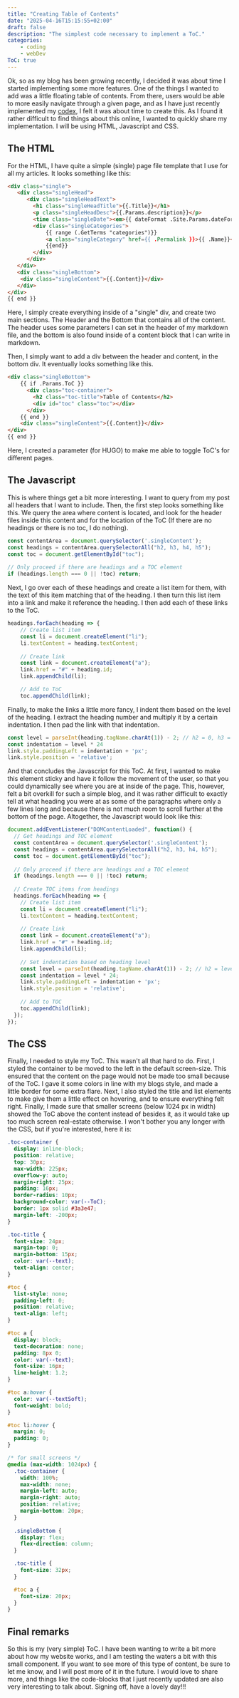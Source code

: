 ```yaml
---
title: "Creating Table of Contents"
date: "2025-04-16T15:15:55+02:00"
draft: false
description: "The simplest code necessary to implement a ToC."
categories: 
    - coding
    - webDev
ToC: true
---
```


Ok, so as my blog has been growing recently, I decided it was about time I started implementing some more features. One of the things I wanted to add was a little floating table of contents. From there, users would be able to more easily navigate through a given page, and as I have just recently implemented my [codex](https://paulstapel.com/codex/codex-meae-mentis/), I felt it was about time to create this. As I found it rather difficult to find things about this online, I wanted to quickly share my implementation. I will be using HTML, Javascript and CSS. 

## The HTML 
For the HTML, I have quite a simple (single) page file template that I use for all my articles. It looks something like this: 

```HTML
<div class="single">
   <div class="singleHead">
      <div class="singleHeadText">
        <h1 class="singleHeadTitle">{{.Title}}</h1> 
        <p class="singleHeadDesc">{{.Params.description}}</p>
        <time class="singleDate"><em>{{ dateFormat .Site.Params.dateFormat .Date }}</em></time>
        <div class="singleCategories">
            {{ range (.GetTerms "categories")}}
            <a class="singleCategory" href={{ .Permalink }}>{{ .Name}}</a> 
            {{end}}
        </div>
      </div>
   </div>
   <div class="singleBottom">
    <div class="singleContent">{{.Content}}</div>
   </div>
</div>
{{ end }}
```
Here, I simply create everything inside of a "single" div, and create two main sections. The Header and the Bottom that contains all of the content. The header uses some parameters I can set in the header of my markdown file, and the bottom is also found inside of a content block that I can write in markdown. 

Then, I simply want to add a div between the header and content, in the bottom div. It eventually looks something like this. 

```HTML
<div class="singleBottom">
    {{ if .Params.ToC }}
      <div class="toc-container">
        <h2 class="toc-title">Table of Contents</h2>
        <div id="toc" class="toc"></div>
      </div>
    {{ end }}
    <div class="singleContent">{{.Content}}</div>
</div>
{{ end }}
```
Here, I created a parameter (for HUGO) to make me able to toggle ToC's for different pages. 

## The Javascript

This is where things get a bit more interesting. I want to query from my post all headers that I want to include. Then, the first step looks something like this. We query the area where content is located, and look for the header files inside this content and for the location of the ToC (If there are no headings or there is no toc, I do nothing).  

```Javascript
const contentArea = document.querySelector('.singleContent');
const headings = contentArea.querySelectorAll("h2, h3, h4, h5");
const toc = document.getElementById("toc");
  
// Only proceed if there are headings and a TOC element
if (headings.length === 0 || !toc) return;
```

Next, I go over each of these headings and create a list item for them, with the text of this item matching that of the heading. I then turn this list item into a link and make it reference the heading. I then add each of these links to the ToC. 

```Javascript
headings.forEach(heading => {
    // Create list item
    const li = document.createElement("li");
    li.textContent = heading.textContent;
    
    // Create link
    const link = document.createElement("a");
    link.href = "#" + heading.id;
    link.appendChild(li);

    // Add to ToC
    toc.appendChild(link);
```

Finally, to make the links a little more fancy, I indent them based on the level of the heading. I extract the heading number and multiply it by a certain indentation. I then pad the link with that indentation. 

```Javascript
const level = parseInt(heading.tagName.charAt(1)) - 2; // h2 = 0, h3 = 1, etc.
const indentation = level * 24
link.style.paddingLeft = indentation + 'px';
link.style.position = 'relative';
```

And that concludes the Javascript for this ToC. At first, I wanted to make this element sticky and have it follow the movement of the user, so that you could dynamically see where you are at inside of the page. This, however, felt a bit overkill for such a simple blog, and it was rather difficult to exactly tell at what heading you were at as some of the paragraphs where only a few lines long and because there is not much room to scroll further at the bottom of the page. Altogether, the Javascript would look like this:

```Javascript
document.addEventListener("DOMContentLoaded", function() {
  // Get headings and TOC element
  const contentArea = document.querySelector('.singleContent');
  const headings = contentArea.querySelectorAll("h2, h3, h4, h5");
  const toc = document.getElementById("toc");
  
  // Only proceed if there are headings and a TOC element
  if (headings.length === 0 || !toc) return;
  
  // Create TOC items from headings
  headings.forEach(heading => {
    // Create list item
    const li = document.createElement("li");
    li.textContent = heading.textContent;
    
    // Create link
    const link = document.createElement("a");
    link.href = "#" + heading.id;
    link.appendChild(li);
    
    // Set indentation based on heading level
    const level = parseInt(heading.tagName.charAt(1)) - 2; // h2 = level 0, h3 = level 1, etc.
    const indentation = level * 24;
    link.style.paddingLeft = indentation + 'px';
    link.style.position = 'relative';
    
    // Add to TOC
    toc.appendChild(link);
  });
});
```

## The CSS

Finally, I needed to style my ToC. This wasn't all that hard to do. First, I styled the container to be moved to the left in the default screen-size. This ensured that the content on the page would not be made too small because of the ToC. I gave it some colors in line with my blogs style, and made a little border for some extra flare. Next, I also styled the title and list elements to make give them a little effect on hovering, and to ensure everything felt right. Finally, I made sure that smaller screens (below 1024 px in width) showed the ToC above the content instead of besides it, as it would take up too much screen real-estate otherwise. I won't bother you any longer with the CSS, but if you're interested, here it is: 

```CSS
.toc-container {
  display: inline-block;
  position: relative;
  top: 30px;
  max-width: 225px; 
  overflow-y: auto;
  margin-right: 25px;
  padding: 16px;
  border-radius: 10px;
  background-color: var(--ToC); 
  border: 1px solid #3a3e47;
  margin-left: -200px;
}

.toc-title {
  font-size: 24px;
  margin-top: 0;
  margin-bottom: 15px;
  color: var(--text);
  text-align: center;
}

#toc {
  list-style: none;
  padding-left: 0;
  position: relative;
  text-align: left;
}

#toc a {
  display: block;
  text-decoration: none;
  padding: 8px 0;
  color: var(--text); 
  font-size: 16px;
  line-height: 1.2;
}

#toc a:hover {
  color: var(--textSoft);
  font-weight: bold;
}

#toc li:hover {
  margin: 0;
  padding: 0;
}

/* for small screens */
@media (max-width: 1024px) {
  .toc-container {
    width: 100%;
    max-width: none;
    margin-left: auto;
    margin-right: auto;
    position: relative;
    margin-bottom: 20px;
  }
  
  .singleBottom {
    display: flex;
    flex-direction: column;
  }

  .toc-title {
    font-size: 32px;
  }

  #toc a {
    font-size: 20px;
  }
}
```
## Final remarks
So this is my (very simple) ToC. I have been wanting to write a bit more about how my website works, and I am testing the waters a bit with this small component. If you want to see more of this type of content, be sure to let me know, and I will post more of it in the future. I would love to share more, and things like the code-blocks that I just recently updated are also very interesting to talk about. Signing off, have a lovely day!!!

